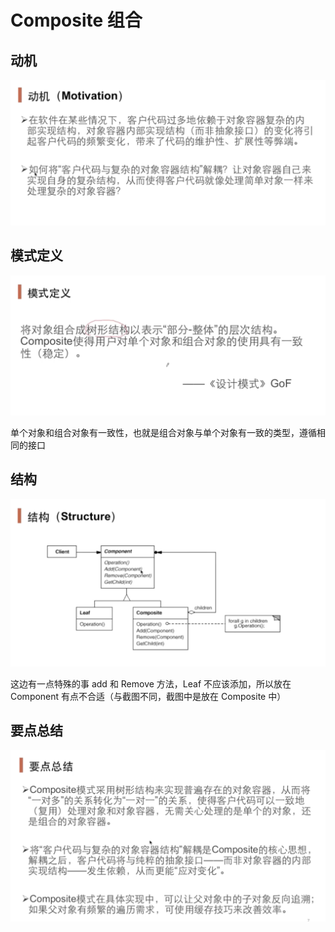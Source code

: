 # Composite 组合

## 动机

![](./Composite%20组合%20动机.png)

## 模式定义

![](./Composite%20组合%20模式定义.png)

单个对象和组合对象有一致性，也就是组合对象与单个对象有一致的类型，遵循相同的接口

## 结构

![](./Composite%20组合%20结构.png)

这边有一点特殊的事 add 和 Remove 方法，Leaf 不应该添加，所以放在 Component 有点不合适（与截图不同，截图中是放在 Composite 中）

## 要点总结

![](./Composite%20组合%20要点总结.png)
